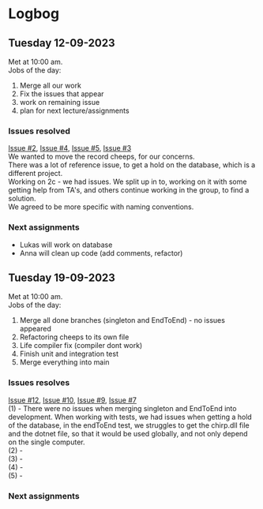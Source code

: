 # Logbog
## Tuesday 12-09-2023
Met at 10:00 am. <br />
Jobs of the day:
1. Merge all our work
2. Fix the issues that appear
3. work on remaining issue
4. plan for next lecture/assignments

### Issues resolved 
[Issue #2](/../../issues/2), [Issue #4](/../../issues/4), [Issue #5](/../../issues/5), [Issue #3](/../../issues/3)<br />
We wanted to move the record cheeps, for our concerns. <br />
There was a lot of reference issue, to get a hold on the database, which is a different project. <br />
Working on 2c - we had issues. We split up in to, working on it with some getting help from TA's, and others continue working in the group, to find a solution. <br />
We agreed to be more specific with naming conventions. <br />

### Next assignments
- Lukas will work on database
- Anna will clean up code (add comments, refactor)





## Tuesday 19-09-2023 
Met at 10:00 am. <br />
Jobs of the day:
1. Merge all done branches (singleton and EndToEnd) - no issues appeared
2. Refactoring cheeps to its own file
3. Life compiler fix (compiler dont work)
4. Finish unit and integration test
5. Merge everything into main

### Issues resolves
[Issue #12](/../../issues/12), [Issue #10](/../../issues/10), [Issue #9](/../../issues/9), [Issue #7](/../../issues/7) <br />
(1) - There were no issues when merging singleton and EndToEnd into development. When working with tests, we had issues when getting a hold of the database, in the endToEnd test, we struggles to get the chirp.dll file and the dotnet file, so that it would be used globally, and not only depend on the single computer.  <br />
(2) -  <br />
(3) -  <br />
(4) -  <br />
(5) -  <br />

### Next assignments
